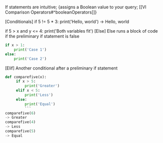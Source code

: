 If statements are intuitive;
	{assigns a Boolean value to your query; [[VI Comparison Operators#^booleanOperators]]}

[Conditionals]
if 5 != 5 * 3:
	print('Hello, world')
-> Hello, world

if 5 > x and y <= 4:
	print('Both variables fit')
[Else]
Else runs a block of code if the preliminary if statement is false
```python
if x > 1:
	print('Case 1')
else:
	print('Case 2')
```

[Elif]
Another conditional after a preliminary if statement
```python
def comparefive(x):
     if x > 5:
         print('Greater')
     elif x < 5:
         print('Less')
     else:
         print('Equal')
         ```
comparefive(6)
-> Greater
comparefive(4)
-> Less
comparefive(5)
-> Equal